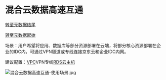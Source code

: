 # 混合云数据高速互通

[转至元数据结尾](http://cf.jd.com/pages/viewpage.action?pageId=96004164#page-metadata-end)

[转至元数据起始](http://cf.jd.com/pages/viewpage.action?pageId=96004164#page-metadata-start)

场景：用户希望将应用、数据库等部分资源部署在云端，将部分核心资源部署在企业的IDC内，可通过VPN隧道或专线连接京东云和企业IDC内网。

建议配置：[VPC](http://console.jcloud.com/host/vpc/list)VPN专线[RDS](http://rds-console.jcloud.com/database)[云主机](http://console.jcloud.com/host/compute/list)

![混合云数据高速互通-使用场景.jpg](https://img1.jcloudcs.com/cms/425b64df-2dc1-4563-8685-04c12c1ffdba20170921140255.jpg)